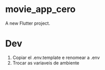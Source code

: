 # movie_app_cero

A new Flutter project.


# Dev

1. Copiar el .env.template e renomear a .env
2. Trocar as variaveis de ambiente